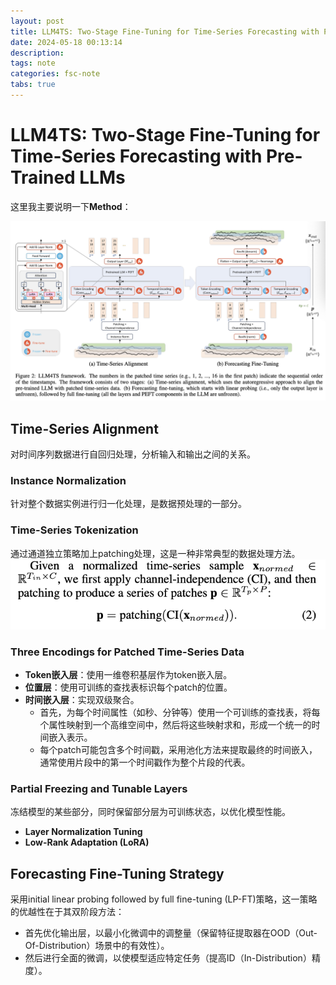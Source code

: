```yaml
---
layout: post
title: LLM4TS: Two-Stage Fine-Tuning for Time-Series Forecasting with Pre-Trained LLMs
date: 2024-05-18 00:13:14
description: 
tags: note
categories: fsc-note
tabs: true
---
```


# LLM4TS: Two-Stage Fine-Tuning for Time-Series Forecasting with Pre-Trained LLMs

这里我主要说明一下**Method**：

![整体架构](./pic/llm4ts/structure.jpg)

## Time-Series Alignment
对时间序列数据进行自回归处理，分析输入和输出之间的关系。


### Instance Normalization
针对整个数据实例进行归一化处理，是数据预处理的一部分。

### Time-Series Tokenization
通过通道独立策略加上patching处理，这是一种非常典型的数据处理方法。
![时间序列Tokenization示意图](./pic/llm4ts/patch.jpg)

### Three Encodings for Patched Time-Series Data

- **Token嵌入层**：使用一维卷积基层作为token嵌入层。
- **位置层**：使用可训练的查找表标识每个patch的位置。
- **时间嵌入层**：实现双级聚合。
  - 首先，为每个时间属性（如秒、分钟等）使用一个可训练的查找表，将每个属性映射到一个高维空间中，然后将这些映射求和，形成一个统一的时间嵌入表示。
  - 每个patch可能包含多个时间戳，采用池化方法来提取最终的时间嵌入，通常使用片段中的第一个时间戳作为整个片段的代表。

### Partial Freezing and Tunable Layers
冻结模型的某些部分，同时保留部分层为可训练状态，以优化模型性能。
- **Layer Normalization Tuning**
- **Low-Rank Adaptation (LoRA)**


## Forecasting Fine-Tuning Strategy
采用initial linear probing followed by full fine-tuning (LP-FT)策略，这一策略的优越性在于其双阶段方法：
- 首先优化输出层，以最小化微调中的调整量（保留特征提取器在OOD（Out-Of-Distribution）场景中的有效性）。
- 然后进行全面的微调，以使模型适应特定任务（提高ID（In-Distribution）精度）。
